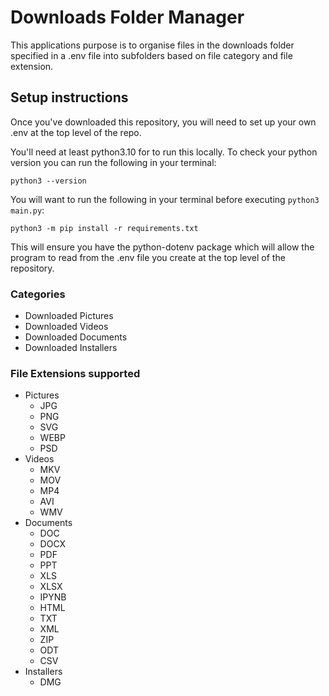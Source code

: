 # Downloads Folder Manager

This applications purpose is to organise files in the downloads folder specified in a .env file into subfolders
based on file category and file extension.

## Setup instructions
Once you've downloaded this repository, you will need to set up your own .env at the top level of the repo.

You'll need at least python3.10 for to run this locally. To check your python version you can run the following in your terminal:

```python3 --version```

You will want to run the following in your terminal before
executing ```python3 main.py```:

```python3 -m pip install -r requirements.txt```

This will ensure you have the python-dotenv package which will allow the program to read from the .env file you create 
at the top level of the repository.


### Categories
- Downloaded Pictures
- Downloaded Videos
- Downloaded Documents
- Downloaded Installers

### File Extensions supported
- Pictures
  - JPG
  - PNG
  - SVG
  - WEBP
  - PSD
- Videos
  - MKV
  - MOV
  - MP4
  - AVI
  - WMV
- Documents
  - DOC
  - DOCX
  - PDF
  - PPT
  - XLS
  - XLSX
  - IPYNB
  - HTML
  - TXT
  - XML
  - ZIP
  - ODT
  - CSV
- Installers
  - DMG